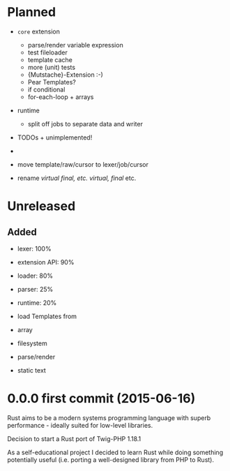 # Planned

* `core` extension
  * parse/render variable expression
  * test fileloader
  * template cache
  * more (unit) tests
  * {Mutstache}-Extension :-)
  * Pear Templates?
  * if conditional
  * for-each-loop + arrays
* runtime
  * split off jobs to separate data and writer
* TODOs + unimplemented!

*
* move template/raw/cursor to lexer/job/cursor
* rename _virtual _final, etc. virtual_, final_ etc.

# Unreleased

## Added

* lexer: 100%
* extension API: 90%
* loader: 80%
* parser: 25%
* runtime: 20%

* load Templates from
 * array
 * filesystem
* parse/render
 * static text

# 0.0.0 first commit (2015-06-16)

Rust aims to be a modern systems programming language with superb performance - ideally suited for low-level libraries.

Decision to start a Rust port of Twig-PHP 1.18.1

As a self-educational project I decided to learn Rust while doing something potentially useful (i.e. porting a well-designed library from PHP to Rust).
